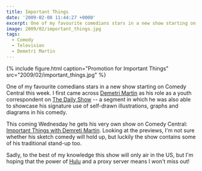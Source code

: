 ```yaml
---
title: Important Things
date: '2009-02-08 11:44:27 +0000'
excerpt: One of my favourite comedians stars in a new show starting on Comedy Central this week.
image: 2009/02/important_things.jpg
tags:
  - Comedy
  - Television
  - Demetri Martin
---
```

{% include figure.html
  caption="Promotion for Important Things"
  src="2009/02/important_things.jpg"
%}

One of my favourite comedians stars in a new show starting on Comedy Central this week. I first came across [Demetri Martin][1] as his role as a youth correspondent on [The Daily Show][2] -- a segment in which he was also able to showcase his signature use of self-drawn illustrations, graphs and diagrams in his comedy.

This coming Wednesday he gets his very own show on Comedy Central: [Important Things with Demreti Martin][3]. Looking at the previews, I'm not sure whether his sketch comedy will hold up, but luckily the show contains some of his traditional stand-up too.

Sadly, to the best of my knowledge this show will only air in the US, but I'm hoping that the power of [Hulu][4] and a proxy server means I won't miss out!

[1]: http://en.wikipedia.org/wiki/Demetri_Martin
[2]: http://en.wikipedia.org/wiki/The_Daily_Show
[3]: http://www.comedycentral.com/shows/important_things/index.jhtml
[4]: http://hulu.com/
